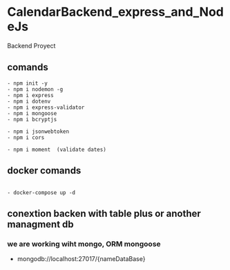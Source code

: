# CalendarBackend_express_and_NodeJs
Backend Proyect


## comands

``` 
- npm init -y
- npm i nodemon -g
- npm i express
- npm i dotenv
- npm i express-validator
- npm i mongoose
- npm i bcryptjs

- npm i jsonwebtoken
- npm i cors

- npm i moment  (validate dates)
```



## docker comands
```

- docker-compose up -d

```


## conextion backen with table plus or another managment db
### we are working wiht mongo, ORM  mongoose

- mongodb://localhost:27017/{nameDataBase}
